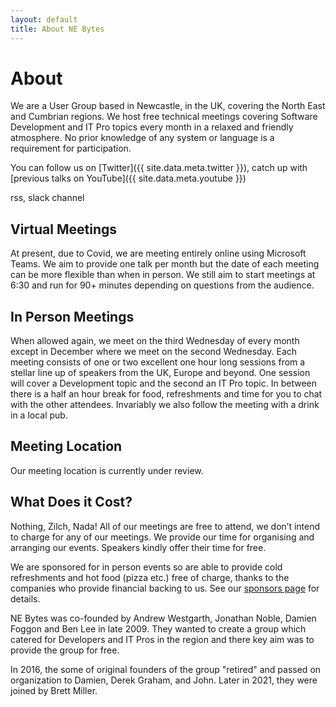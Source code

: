 ```yaml
---
layout: default
title: About NE Bytes
---
```


# About

We are a User Group based in Newcastle, in the UK, covering the North East and Cumbrian regions. We host free technical meetings covering 
Software Development and IT Pro topics every month in a relaxed and friendly atmosphere. No prior knowledge of any system or language 
is a requirement for participation.  

You can follow us on [Twitter]({{ site.data.meta.twitter }}), catch up with [previous talks on YouTube]({{ site.data.meta.youtube }})

rss, slack channel


## Virtual Meetings

At present, due to Covid, we are meeting entirely online using Microsoft Teams. We aim to provide one talk per month but the date of each meeting 
can be more flexible than when in person. We still aim to start meetings at 6:30 and run for 90+ minutes depending on questions from the audience.


## In Person Meetings

When allowed again, we meet on the third Wednesday of every month except in December where we meet on the second Wednesday.  Each meeting consists of one or two excellent one hour long sessions from a stellar line up of speakers from the UK, Europe and beyond. One session will cover a Development topic and the second an IT Pro topic.  In between there is a half an hour break for food, refreshments and time for you to chat with the other attendees. Invariably we also follow the meeting with a drink in a local pub.


## Meeting Location

Our meeting location is currently under review. 


## What Does it Cost?

Nothing, Zilch, Nada!  All of our meetings are free to attend, we don’t intend to charge for any of our meetings. We provide our time for organising and arranging our events. Speakers kindly offer their time for free.

We are sponsored for in person events so are able to provide cold refreshments and hot food (pizza etc.) free of charge, thanks to the companies who provide financial backing to us. See our [sponsors page](/sponsors/index.html) for details.

NE Bytes was co-founded by Andrew Westgarth, Jonathan Noble, Damien Foggon and Ben Lee in late 2009. They wanted to create a group which catered for Developers and IT Pros in the region and there key aim was to provide the group for free.

In 2016, the some of original founders of the group "retired" and passed on organization to Damien, Derek Graham, and John. Later in 2021, they were joined by Brett Miller. 
